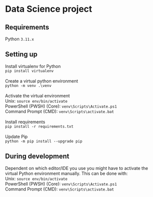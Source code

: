 # Data Science project

## Requirements

Python `3.11.x`<br/>

## Setting up

Install virtualenv for Python <br/>
`pip install virtualenv`
<br/>
<br/>
Create a virtual python environment <br/>
`python -m venv .\venv`
<br/>
<br/>
Activate the virtual environment <br/>
Unix: `source env/bin/activate` <br/>
PowerShell (PWSH) (Core): `venv\Scripts\Activate.ps1`<br/>
Command Prompt (CMD): `venv\Scripts\activate.bat`
<br/>
<br/>
Install requirements <br/>
`pip install -r requirements.txt`
<br/>
<br/>
Update Pip <br/>
`python -m pip install --upgrade pip`

## During development

Dependent on which editor/IDE you use you might have to activate the virtual Python environment manually. This can be done with: <br/>
Unix: `source env/bin/activate` <br/>
PowerShell (PWSH) (Core): `venv\Scripts\Activate.ps1`<br/>
Command Prompt (CMD): `venv\Scripts\activate.bat`


